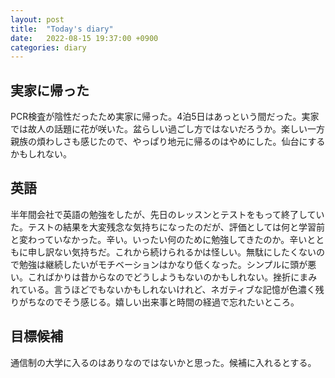```yaml
---
layout: post
title:  "Today's diary"
date:   2022-08-15 19:37:00 +0900
categories: diary
---
```


## 実家に帰った
PCR検査が陰性だったため実家に帰った。4泊5日はあっという間だった。実家では故人の話題に花が咲いた。盆らしい過ごし方ではないだろうか。楽しい一方親族の煩わしさも感じたので、やっぱり地元に帰るのはやめにした。仙台にするかもしれない。

## 英語
半年間会社で英語の勉強をしたが、先日のレッスンとテストをもって終了していた。テストの結果を大変残念な気持ちになったのだが、評価としては何と学習前と変わっていなかった。辛い。いったい何のために勉強してきたのか。辛いとともに申し訳ない気持ちだ。これから続けられるかは怪しい。無駄にしたくないので勉強は継続したいがモチベーションはかなり低くなった。シンプルに頭が悪い。こればかりは昔からなのでどうしようもないのかもしれない。挫折にまみれている。言うほどでもないかもしれないけれど、ネガティブな記憶が色濃く残りがちなのでそう感じる。嬉しい出来事と時間の経過で忘れたいところ。

## 目標候補
通信制の大学に入るのはありなのではないかと思った。候補に入れるとする。
